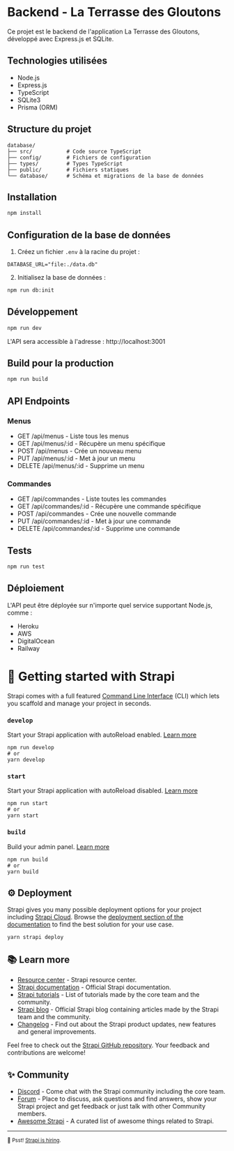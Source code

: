 # Backend - La Terrasse des Gloutons

Ce projet est le backend de l'application La Terrasse des Gloutons, développé avec Express.js et SQLite.

## Technologies utilisées

- Node.js
- Express.js
- TypeScript
- SQLite3
- Prisma (ORM)

## Structure du projet

```
database/
├── src/           # Code source TypeScript
├── config/        # Fichiers de configuration
├── types/         # Types TypeScript
├── public/        # Fichiers statiques
└── database/      # Schéma et migrations de la base de données
```

## Installation

```bash
npm install
```

## Configuration de la base de données

1. Créez un fichier `.env` à la racine du projet :

```env
DATABASE_URL="file:./data.db"
```

2. Initialisez la base de données :

```bash
npm run db:init
```

## Développement

```bash
npm run dev
```

L'API sera accessible à l'adresse : http://localhost:3001

## Build pour la production

```bash
npm run build
```

## API Endpoints

### Menus

- GET /api/menus - Liste tous les menus
- GET /api/menus/:id - Récupère un menu spécifique
- POST /api/menus - Crée un nouveau menu
- PUT /api/menus/:id - Met à jour un menu
- DELETE /api/menus/:id - Supprime un menu

### Commandes

- GET /api/commandes - Liste toutes les commandes
- GET /api/commandes/:id - Récupère une commande spécifique
- POST /api/commandes - Crée une nouvelle commande
- PUT /api/commandes/:id - Met à jour une commande
- DELETE /api/commandes/:id - Supprime une commande

## Tests

```bash
npm run test
```

## Déploiement

L'API peut être déployée sur n'importe quel service supportant Node.js, comme :

- Heroku
- AWS
- DigitalOcean
- Railway

# 🚀 Getting started with Strapi

Strapi comes with a full featured [Command Line Interface](https://docs.strapi.io/dev-docs/cli) (CLI) which lets you scaffold and manage your project in seconds.

### `develop`

Start your Strapi application with autoReload enabled. [Learn more](https://docs.strapi.io/dev-docs/cli#strapi-develop)

```
npm run develop
# or
yarn develop
```

### `start`

Start your Strapi application with autoReload disabled. [Learn more](https://docs.strapi.io/dev-docs/cli#strapi-start)

```
npm run start
# or
yarn start
```

### `build`

Build your admin panel. [Learn more](https://docs.strapi.io/dev-docs/cli#strapi-build)

```
npm run build
# or
yarn build
```

## ⚙️ Deployment

Strapi gives you many possible deployment options for your project including [Strapi Cloud](https://cloud.strapi.io). Browse the [deployment section of the documentation](https://docs.strapi.io/dev-docs/deployment) to find the best solution for your use case.

```
yarn strapi deploy
```

## 📚 Learn more

- [Resource center](https://strapi.io/resource-center) - Strapi resource center.
- [Strapi documentation](https://docs.strapi.io) - Official Strapi documentation.
- [Strapi tutorials](https://strapi.io/tutorials) - List of tutorials made by the core team and the community.
- [Strapi blog](https://strapi.io/blog) - Official Strapi blog containing articles made by the Strapi team and the community.
- [Changelog](https://strapi.io/changelog) - Find out about the Strapi product updates, new features and general improvements.

Feel free to check out the [Strapi GitHub repository](https://github.com/strapi/strapi). Your feedback and contributions are welcome!

## ✨ Community

- [Discord](https://discord.strapi.io) - Come chat with the Strapi community including the core team.
- [Forum](https://forum.strapi.io/) - Place to discuss, ask questions and find answers, show your Strapi project and get feedback or just talk with other Community members.
- [Awesome Strapi](https://github.com/strapi/awesome-strapi) - A curated list of awesome things related to Strapi.

---

<sub>🤫 Psst! [Strapi is hiring](https://strapi.io/careers).</sub>

